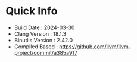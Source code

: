 # Quick Info
* Build Date : 2024-03-30
* Clang Version : 18.1.3
* Binutils Version : 2.42.0
* Compiled Based : https://github.com/llvm/llvm-project/commit/a385a917
